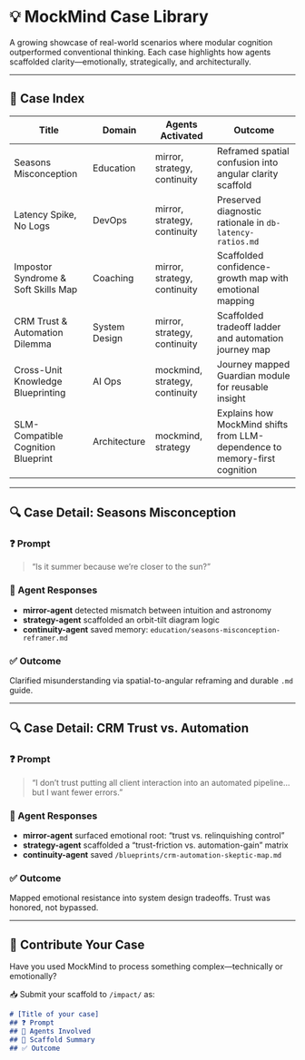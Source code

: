 # 💡 MockMind Case Library

A growing showcase of real-world scenarios where modular cognition outperformed conventional thinking. Each case highlights how agents scaffolded clarity—emotionally, strategically, and architecturally.

---

## 🧠 Case Index

| Title                                 | Domain         | Agents Activated                     | Outcome |
|---------------------------------------|----------------|--------------------------------------|---------|
| Seasons Misconception                 | Education      | mirror, strategy, continuity         | Reframed spatial confusion into angular clarity scaffold |
| Latency Spike, No Logs                | DevOps         | mirror, strategy, continuity         | Preserved diagnostic rationale in `db-latency-ratios.md` |
| Impostor Syndrome & Soft Skills Map   | Coaching       | mirror, strategy, continuity         | Scaffolded confidence-growth map with emotional mapping |
| CRM Trust & Automation Dilemma        | System Design  | mirror, strategy, continuity         | Scaffolded tradeoff ladder and automation journey map |
| Cross-Unit Knowledge Blueprinting     | AI Ops         | mockmind, strategy, continuity       | Journey mapped Guardian module for reusable insight |
| SLM-Compatible Cognition Blueprint | Architecture   | mockmind, strategy            | Explains how MockMind shifts from LLM-dependence to memory-first cognition |

---

## 🔍 Case Detail: Seasons Misconception

### ❓ Prompt
> “Is it summer because we’re closer to the sun?”

### 🧠 Agent Responses
- **mirror-agent** detected mismatch between intuition and astronomy  
- **strategy-agent** scaffolded an orbit-tilt diagram logic  
- **continuity-agent** saved memory: `education/seasons-misconception-reframer.md`

### ✅ Outcome
Clarified misunderstanding via spatial-to-angular reframing and durable `.md` guide.

---

## 🔍 Case Detail: CRM Trust vs. Automation

### ❓ Prompt
> “I don’t trust putting all client interaction into an automated pipeline... but I want fewer errors.”

### 🧠 Agent Responses
- **mirror-agent** surfaced emotional root: “trust vs. relinquishing control”  
- **strategy-agent** scaffolded a “trust-friction vs. automation-gain” matrix  
- **continuity-agent** saved `/blueprints/crm-automation-skeptic-map.md`

### ✅ Outcome
Mapped emotional resistance into system design tradeoffs. Trust was honored, not bypassed.

---

## 📘 Contribute Your Case

Have you used MockMind to process something complex—technically or emotionally?

📥 Submit your scaffold to `/impact/` as:

```markdown
# [Title of your case]
## ❓ Prompt
## 🧠 Agents Involved
## 🧠 Scaffold Summary
## ✅ Outcome
